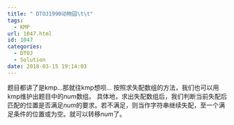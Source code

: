 ```yaml
---
title: " DTOJ1990动物园\t\t"
tags:
  - KMP
url: 1047.html
id: 1047
categories:
  - DTOJ
  - Solution
date: 2018-03-15 19:14:03
---
```


题目都讲了是kmp…那就往kmp想呗… 按照求失配数组的方法，我们也可以用kmp维护出题目中的$num$数组。 具体地，求出失配数组后，我们判断当前失配后匹配的位置是否满足$num$的要求。若不满足，则当作字符串继续失配，至一个满足条件的位置或为空。就可以转移$num$了。